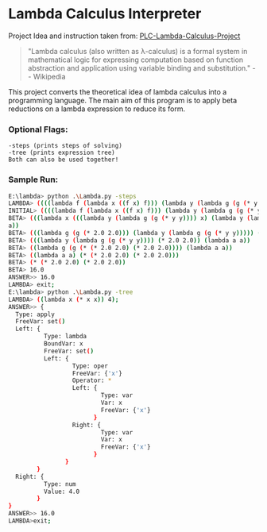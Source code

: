 # Lambda Calculus Interpreter
Project Idea and instruction taken from: [PLC-Lambda-Calculus-Project](https://tinman.cs.gsu.edu/~raj/4330/sp22/honors-grad-project/)

<blockquote>"Lambda calculus (also written as λ-calculus) is a formal system in mathematical logic for expressing computation based on function abstraction and application using variable binding and substitution." -- Wikipedia </blockquote> 

This project converts the theoretical idea of lambda calculus into a programming language. The main aim of this program is to apply beta reductions on a lambda expression to reduce its form.  

### Optional Flags:
```
-steps (prints steps of solving)
-tree (prints expression tree)
Both can also be used together!
```

### Sample Run:
```bash
E:\lambda> python .\Lambda.py -steps
LAMBDA> ((((lambda f (lambda x ((f x) f))) (lambda y (lambda g (g (* y y))))) 2) (lambda a a));
INITIAL> ((((lambda f (lambda x ((f x) f))) (lambda y (lambda g (g (* y y))))) 2.0) (lambda a a))
BETA> (((lambda x (((lambda y (lambda g (g (* y y)))) x) (lambda y (lambda g (g (* y y)))))) 2.0) (lambda a 
a))
BETA> (((lambda g (g (* 2.0 2.0))) (lambda y (lambda g (g (* y y))))) (lambda a a))
BETA> (((lambda y (lambda g (g (* y y)))) (* 2.0 2.0)) (lambda a a))
BETA> ((lambda g (g (* (* 2.0 2.0) (* 2.0 2.0)))) (lambda a a))
BETA> ((lambda a a) (* (* 2.0 2.0) (* 2.0 2.0)))
BETA> (* (* 2.0 2.0) (* 2.0 2.0))
BETA> 16.0
ANSWER>> 16.0
LAMBDA> exit;
E:\lambda> python .\Lambda.py -tree
LAMBDA> ((lambda x (* x x)) 4);
ANSWER>> {  
  Type: apply
  FreeVar: set()
  Left: {
          Type: lambda
          BoundVar: x
          FreeVar: set()
          Left: {
                  Type: oper
                  FreeVar: {'x'}
                  Operator: *
                  Left: {
                          Type: var
                          Var: x
                          FreeVar: {'x'}
                        }
                  Right: {
                          Type: var
                          Var: x
                          FreeVar: {'x'}
                        }
                }
        }
  Right: {
          Type: num
          Value: 4.0
        }
}
ANSWER>> 16.0
LAMBDA>exit;
```

